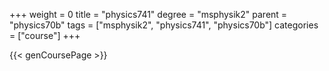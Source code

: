 +++
weight = 0
title = "physics741"
degree = "msphysik2"
parent = "physics70b"
tags = ["msphysik2", "physics741", "physics70b"]
categories = ["course"]
+++

{{< genCoursePage >}}

